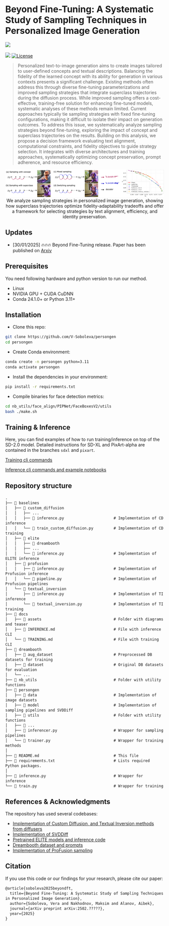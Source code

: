# Beyond Fine-Tuning: A Systematic Study of Sampling Techniques in Personalized Image Generation

<a href="https://arxiv.org/abs/2502.????"><img src="https://img.shields.io/badge/arXiv-2502.????-b31b1b.svg" height=22.5></a>

<a href="https://colab.research.google.com/drive/1PNC307ap9rdu7zXw5EOXy_GdITXcZbkq?usp=sharing"><img src="https://colab.research.google.com/assets/colab-badge.svg" height=22.5></a>
[![License](https://img.shields.io/github/license/AIRI-Institute/al_toolbox)](./LICENSE)


> Personalized text-to-image generation aims to create images tailored to user-defined concepts and textual descriptions. Balancing the fidelity of the learned concept with its ability for generation in various contexts presents a significant challenge. Existing methods often address this through diverse fine-tuning parameterizations and improved sampling strategies that integrate superclass trajectories during the diffusion process. While improved sampling offers a cost-effective, training-free solution for enhancing fine-tuned models, systematic analyses of these methods remain limited. Current approaches typically tie sampling strategies with fixed fine-tuning configurations, making it difficult to isolate their impact on generation outcomes. To address this issue, we systematically analyze sampling strategies beyond fine-tuning, exploring the impact of concept and superclass trajectories on the results. Building on this analysis, we propose a decision framework evaluating text alignment, computational constraints, and fidelity objectives to guide strategy selection. It integrates with diverse architectures and training approaches, systematically optimizing concept preservation, prompt adherence, and resource efficiency.
> 

<p align="center">
  <img src="docs/assets/logo.png" alt="Teaser"/>
  <br>
We analyze sampling strategies in personalized image generation, showing how superclass trajectories optimize fidelity-adaptability tradeoffs and offer a framework for selecting strategies by text alignment, efficiency, and identity preservation.
</p>

## Updates

- [30/01/2025] 🔥🔥🔥 Beyond Fine-Tuning release. Paper has been published on [Arxiv](https://arxiv.org/abs/2502.????)
  
## Prerequisites
You need following hardware and python version to run our method.
- Linux
- NVIDIA GPU + CUDA CuDNN
- Conda 24.1.0+ or Python 3.11+

## Installation

* Clone this repo:
```bash
git clone https://github.com/V-Soboleva/persongen
cd persongen
```

* Create Conda environment:
```bash
conda create -n persongen python=3.11
conda activate persongen
```

* Install the dependencies in your environment:
```bash
pip install -r requirements.txt
```

* Compile binaries for face detection metrics:
```bash
cd nb_utils/face_align/PIPNet/FaceBoxesV2/utils
bash ./make.sh
```

## Training & Inference

Here, you can find examples of how to run training/inference on top of the SD-2.0 model. Detailed instructions for SD-XL and PixArt-alpha are contained in the branches `sdxl` and `pixart`.

[Training cli commands](docs/TRAINING.md)

[Inference cli commands and example notebooks](docs/INFERENCE.md)

## Repository structure

    .
    ├── 📂 baselines                                 
    │   ├── 📂 custom_diffusion                      
    │   │   ├── ...                                  
    │   │   ├── 📄 inference.py                      # Implementation of CD inference
    │   │   └── 📄 train_custom_diffusion.py         # Implementation of CD training
    │   ├── 📂 elite                                 
    │   │   ├── 📂 dreambooth                        
    │   │   ├── ...                                  
    │   │   └── 📄 inference.py                      # Implementation of ELITE inference
    │   ├── 📂 profusion                             
    │   │   ├── 📄 inference.py                      # Implementation of Profusion inference
    │   │   └── 📄 pipeline.py                       # Implementation of Profusion pipelines
    │   └── 📂 textual_inversion                     
    │       ├── 📄 inference.py                      # Implementation of TI inference
    │       └── 📄 textual_inversion.py              # Implementation of TI training
    ├── 📂 docs                                      
    │   ├── 📂 assets                                # Folder with diagrams and teaser
    │   ├── 📜 INFERENCE.md                          # File with inference CLI
    │   └── 📜 TRAINING.md                           # File with training CLI
    ├── 📂 dreambooth                                
    │   ├── 📂 aug_dataset                           # Preprocessed DB datasets for training 
    │   ├── 📂 dataset                               # Original DB datasets for evaluation
    │   └── ...                                      
    ├── 📂 nb_utils                                  # Folder with utility functions
    ├── 📂 persongen                                 
    │   ├── 📂 data                                  # Implementation of image datasets
    │   ├── 📂 model                                 # Implementation of sampling pipelines and SVDDiff
    │   ├── 📂 utils                                 # Folder with utility functions
    │   ├── 📄 ...
    │   ├── 📄 inferencer.py                         # Wrapper for sampling pipelines
    │   └── 📄 trainer.py                            # Wrapper for training methods
    │                                                
    ├── 📜 README.md                                 # This file
    ├── 📜 requirements.txt                          # Lists required Python packages.
    │                                                
    ├── 📄 inference.py                              # Wrapper for inference
    └── 📄 train.py                                  # Wrapper for training


## References & Acknowledgments

The repository has used several codebases:
* [Implementation of Custom Diffusion, and Textual Inversion methods from diffusers](https://github.com/huggingface/diffusers)
* [Implementation of SVDDiff](https://github.com/mkshing/svdiff-pytorch)
* [Pretrained ELITE models and inference code](https://github.com/csyxwei/ELITE)
* [Dreambooth dataset and prompts](https://github.com/google/dreambooth)
* [Implementation of ProFusion sampling](https://github.com/drboog/ProFusion)

## Citation

If you use this code or our findings for your research, please cite our paper:
```
@article{soboleva2025beyondft,
  title={Beyond Fine-Tuning: A Systematic Study of Sampling Techniques in Personalized Image Generation},
  author={Soboleva, Vera and Nakhodnov, Maksim and Alanov, Aibek},
  journal={arXiv preprint arXiv:2502.?????},
  year={2025}
}
```

